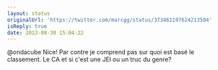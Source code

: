 ```yaml
---
layout: status
originalUrl: 'https://twitter.com/marcgg/status/373461197624213504'
isReply: true
date: 2013-08-30 15:04:22
---
```


@ondacube Nice! Par contre je comprend pas sur quoi est basé le classement. Le CA et si c'est une JEI ou un truc du genre?
